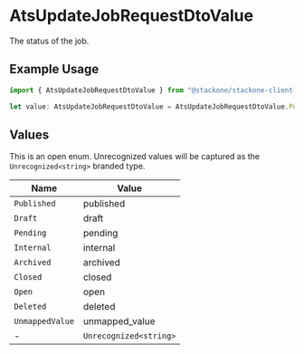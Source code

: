 # AtsUpdateJobRequestDtoValue

The status of the job.

## Example Usage

```typescript
import { AtsUpdateJobRequestDtoValue } from "@stackone/stackone-client-ts/sdk/models/shared";

let value: AtsUpdateJobRequestDtoValue = AtsUpdateJobRequestDtoValue.Published;
```

## Values

This is an open enum. Unrecognized values will be captured as the `Unrecognized<string>` branded type.

| Name                   | Value                  |
| ---------------------- | ---------------------- |
| `Published`            | published              |
| `Draft`                | draft                  |
| `Pending`              | pending                |
| `Internal`             | internal               |
| `Archived`             | archived               |
| `Closed`               | closed                 |
| `Open`                 | open                   |
| `Deleted`              | deleted                |
| `UnmappedValue`        | unmapped_value         |
| -                      | `Unrecognized<string>` |
